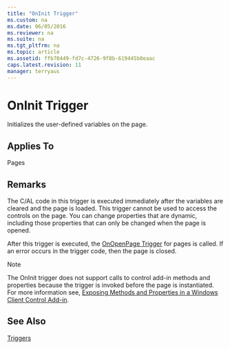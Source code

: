 ```yaml
---
title: "OnInit Trigger"
ms.custom: na
ms.date: 06/05/2016
ms.reviewer: na
ms.suite: na
ms.tgt_pltfrm: na
ms.topic: article
ms.assetid: ffb70449-fd7c-4726-9f8b-619445b8eaac
caps.latest.revision: 11
manager: terryaus
---
```

# OnInit Trigger
Initializes the user\-defined variables on the page.  
  
## Applies To  
 Pages  
  
## Remarks  
 The C\/AL code in this trigger is executed immediately after the variables are cleared and the page is loaded. This trigger cannot be used to access the controls on the page. You can change properties that are dynamic, including those properties that can only be changed when the page is opened.  
  
 After this trigger is executed, the [OnOpenPage Trigger](../dynamics-nav/OnOpenPage-Trigger.md) for pages is called. If an error occurs in the trigger code, then the page is closed.  
  
> [!NOTE]  
>  The OnInit trigger does not support calls to control add\-in methods and properties because the trigger is invoked before the page is instantiated. For more information see, [Exposing Methods and Properties in a Windows Client Control Add\-in](../dynamics-nav/Exposing-Methods-and-Properties-in-a-Windows-Client-Control-Add-in.md).  
  
## See Also  
 [Triggers](../dynamics-nav/Triggers.md)